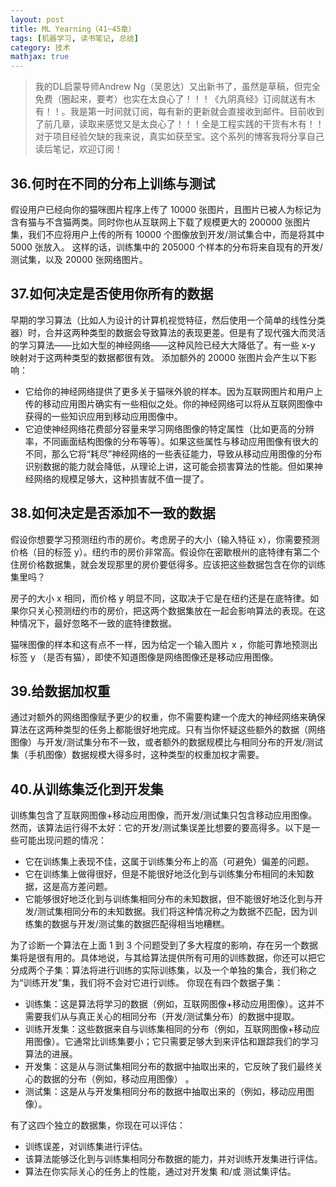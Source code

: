 ```yaml
---
layout: post
title: ML Yearning（41~45章）
tags: [机器学习, 读书笔记, 总结]
category: 技术
mathjax: true
---
```

>我的DL启蒙导师Andrew Ng（吴恩达）又出新书了，虽然是草稿，但完全免费（圈起来，要考）也实在太良心了！！！《九阴真经》订阅就送有木有！！。我是第一时间就订阅，每有新的更新就会直接收到邮件。目前收到了前几章，读取来感觉又是太良心了！！！全是工程实践的干货有木有！！对于项目经验欠缺的我来说，真实如获至宝。这个系列的博客我将分享自己读后笔记，欢迎订阅！

## 36.何时在不同的分布上训练与测试
假设用户已经向你的猫咪图片程序上传了 10000 张图片，且图片已被人为标记为含有猫与不含猫两类。同时你也从互联网上下载了规模更大的 200000 张图片集，我们不应将用户上传的所有 10000 个图像放到开发/测试集合中，而是将其中 5000 张放入。 这样的话，训练集中的 205000 个样本的分布将来自现有的开发/测试集，以及 20000 张网络图片。

## 37.如何决定是否使用你所有的数据
早期的学习算法（比如人为设计的计算机视觉特征，然后使用一个简单的线性分类器）时，合并这两种类型的数据会导致算法的表现更差。但是有了现代强大而灵活的学习算法——比如大型的神经网络——这种风险已经大大降低了。有一些 x-y 映射对于这两种类型的数据都很有效。
添加额外的 20000 张图片会产生以下影响：
* 它给你的神经网络提供了更多关于猫咪外貌的样本。因为互联网图片和用户上传的移动应用图片确实有一些相似之处。你的神经网络可以将从互联网图像中获得的一些知识应用到移动应用图像中。
* 它迫使神经网络花费部分容量来学习网络图像的特定属性（比如更高的分辨率，不同画面结构图像的分布等等）。如果这些属性与移动应用图像有很大的不同，那么它将“耗尽”神经网络的一些表征能力，导致从移动应用图像的分布识别数据的能力就会降低，从理论上讲，这可能会损害算法的性能。但如果神经网络的规模足够大，这种损害就不值一提了。

## 38.如何决定是否添加不一致的数据
假设你想要学习预测纽约市的房价。考虑房子的大小（输入特征 x），你需要预测价格（目的标签 y）。纽约市的房价非常高。假设你在密歇根州的底特律有第二个住房价格数据集，就会发现那里的房价要低得多。应该把这些数据包含在你的训练集里吗？ 

房子的大小 x 相同，而价格 y 明显不同，这取决于它是在纽约还是在底特律。如果你只关心预测纽约市的房价，把这两个数据集放在一起会影响算法的表现。在这种情况下，最好忽略不一致的底特律数据。

猫咪图像的样本和这有点不一样，因为给定一个输入图片 x ，你能可靠地预测出标签 y （是否有猫），即使不知道图像是网络图像还是移动应用图像。

## 39.给数据加权重
通过对额外的网络图像赋予更少的权重，你不需要构建一个庞大的神经网络来确保算法在这两种类型的任务上都能很好地完成。只有当你怀疑这些额外的数据（网络图像）与开发/测试集分布不一致，或者额外的数据规模比与相同分布的开发/测试集（手机图像）数据规模大得多时，这种类型的权重加权才需要。

## 40.从训练集泛化到开发集

训练集包含了互联网图像+移动应用图像，而开发/测试集只包含移动应用图像。然而，该算法运行得不太好：它的开发/测试集误差比想要的要高得多。以下是一些可能出现问题的情况：
* 它在训练集上表现不佳，这属于训练集分布上的高（可避免）偏差的问题。
* 它在训练集上做得很好，但是不能很好地泛化到与训练集分布相同的未知数据，这是高方差问题。
* 它能够很好地泛化到与训练集相同分布的未知数据，但不能很好地泛化到与开发/测试集相同分布的未知数据。我们将这种情况称之为数据不匹配，因为训练集的数据与开发/测试集的数据匹配得相当地糟糕。

为了诊断一个算法在上面 1 到 3 个问题受到了多大程度的影响，存在另一个数据集将是很有用的。具体地说，与其给算法提供所有可用的训练数据，你还可以把它分成两个子集：算法将进行训练的实际训练集，以及一个单独的集合，我们称之为“训练开发”集，我们将不会对它进行训练。
你现在有四个数据子集：
* 训练集：这是算法将学习的数据（例如，互联网图像+移动应用图像）。这并不需要我们从与真正关心的相同分布（开发/测试集分布）的数据中提取。
* 训练开发集：这些数据来自与训练集相同的分布（例如，互联网图像+移动应用图像）。它通常比训练集要小；它只需要足够大到来评估和跟踪我们的学习算法的进展。
* 开发集：这是从与测试集相同分布的数据中抽取出来的，它反映了我们最终关心的数据的分布（例如，移动应用图像） 。
* 测试集：这是从与开发集相同分布的数据中抽取出来的（例如，移动应用图像）。

有了这四个独立的数据集，你现在可以评估：
* 训练误差，对训练集进行评估。
* 该算法能够泛化到与训练集相同分布数据的能力，并对训练开发集进行评估。
* 算法在你实际关心的任务上的性能，通过对开发集 和/或 测试集评估。  
